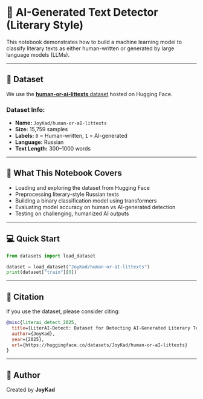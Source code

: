 # 🧠 AI-Generated Text Detector (Literary Style)

This notebook demonstrates how to build a machine learning model to classify literary texts as either human-written or generated by large language models (LLMs).

---

## 📂 Dataset

We use the [**human-or-ai-littexts** dataset](https://huggingface.co/datasets/JoyKad/human-or-aI-littexts) hosted on Hugging Face.

### Dataset Info:
- **Name:** `JoyKad/human-or-aI-littexts`
- **Size:** 15,759 samples
- **Labels:** `0` = Human-written, `1` = AI-generated
- **Language:** Russian
- **Text Length:** 300–1000 words

---

## 🚀 What This Notebook Covers

- Loading and exploring the dataset from Hugging Face
- Preprocessing literary-style Russian texts
- Building a binary classification model using transformers
- Evaluating model accuracy on human vs AI-generated detection
- Testing on challenging, humanized AI outputs

---

## 💻 Quick Start

```python
from datasets import load_dataset

dataset = load_dataset("JoyKad/human-or-aI-littexts")
print(dataset["train"][0])
```

---

## 📘 Citation

If you use the dataset, please consider citing:

```bibtex
@misc{literai_detect_2025,
  title={LiterAI-Detect: Dataset for Detecting AI-Generated Literary Texts},
  author={JoyKad},
  year={2025},
  url={https://huggingface.co/datasets/JoyKad/human-or-aI-littexts}
}
```

---

## 📝 Author

Created by **JoyKad**  
